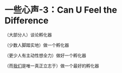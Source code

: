 # 一些心声-3：Can U Feel the Difference

（大部分人）谈论孵化器

（少数人脚踏实地）做一个孵化器

（更少人有主动性想全力）做好一个孵化器

（而[我们](http://www.innospace.com.cn/)是唯一真正立志于）做一个最好的孵化器
